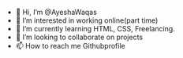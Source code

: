 - 👋 Hi, I’m @AyeshaWaqas
- 👀 I’m interested in working online(part time)
- 🌱 I’m currently learning HTML, CSS, Freelancing.
- 💞️ I’m looking to collaborate on projects
- 📫 How to reach me Githubprofile

<!---
AyeshaWaqas/AyeshaWaqas is a ✨ special ✨ repository because its `README.md` (this file) appears on your GitHub profile.
You can click the Preview link to take a look at your changes.
--->
